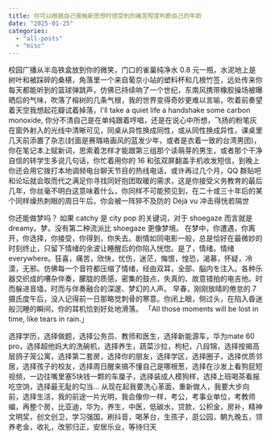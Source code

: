 ```yaml
---
title: 你可以根据自己接触新思想时感受到的痛苦程度判断自己的年龄
date: "2025-01-25"
categories: 
  - "all-posts"
  - "misc"
---
```



校园广播从半岛铁盒放到你的微笑，门口的雀巢纯净水 0.8 元一瓶，水泥地上是树叶和被踩碎的桑椹，角落里一个来自葡京小站的塑料杯和几根竹签，远处传来你每天都能听到的篮球弹跳声，仿佛已持续响了一个世纪，东南风携带橡胶操场被曝晒后的气味，吹落了榕树的几条气根，我的世界变得奇妙更难以言喻，吹着前奏望着天空我想起花瓣试着掉落，I'll take a quiet life a handshake some carbon monoxide, 你分不清自己是在单纯跟着哼唱，还是在说心中所想，飞扬的粉笔灰在窗外射入的光线中清晰可见，同桌从异性换成同性，或从同性换成异性，课桌里几天前添置了杂志(封面是赛璐珞画风的蓝发少年，或者是衣着一致的台湾男团)，你在笔记本上赋新词，思索着怎样才能跟第三组那个读萌芽的男生，或者那个干净自信的转学生多说几句话，你忙着用你的 16 和弦双屏翻盖手机收发短信，到晚上你还会用它拨打本地调频电台聊天节目的热线电话，或许再过几个月，QQ 群贴吧和论坛就会取而代之满足你寻找同好抱团取暖的需求，这是你接受义务教育的最后几年，你丝毫不明白这意味着什么，你同样不可能预见到，在二十或三十年后的某个同样燥热刺眼的周日午后，你会被一阵猝不及防的 Déjà vu 冲击得恍若隔世

你还能做梦吗？
如果 catchy 是 city pop 的关键词，对于 shoegaze 而言就是 dreamy。梦。没有第二种流派比 shoegaze 更像梦境。
在梦中，你遭遇，你离开，你选择，你接受，你得到，你失去。剧情如同电影一般，总是恰好在最微妙的时刻终止，只留下情绪的余波让睡醒后的你陷入恍惚。是了，情绪。情绪 everywhere。狂喜，痛苦，欣快，忧伤，迷茫，悔恨，惶恐，渴慕，怀疑，冷漠，无邪。仿佛每一个音符都压缩了情绪，经由双耳，全部、脳内を注入。各种乐器交织成的嘈杂伴奏，朦胧的质感，密集的鼓点，失真的、故意错拍的电吉他。时而躲进音墙，时而与伴奏融合的深邃、梦幻的人声。
早春，刚刚放晴的倦怠的 7 摄氏度午后，没人记得前一日那略觉刺骨的寒意。你闭上眼，侧过头，在陷入昏迷般沉睡的瞬间，你的耳机恰到好处地滑落。
「All those moments will be lost in time, like tears in rain.」

选择学历，选择做题，选择公务员、教师和医生，选择新能源车，华为mate 60 pro，选择超他妈大的洗碗机，选择养生，蔬菜沙拉，枸杞，八段锦，选择按揭高层鸽子笼公寓，选择第二套房，选择你的朋友，选择学区，选择圈子，选择优质邻居，选择孩子的校友，选择周日醒来搞不懂自己是哪根葱，选择在沙发上看狗屁短视频，一边往嘴里塞5块钱一颗的车厘子，选择装成人模狗样，选择上班喝茶看报吃空饷，选择最无耻的勾当...
从现在起我要洗心革面，重新做人，我要大步向前，选择生活，我的前途一片光明，我会像你一样，考公，考事业单位，考教师编，再整个房，比亚迪，华为，养生，中医，低碳水，贷款，公积金，房补，精神文明奖，创文创卫，学习强国，刷抖音，喝茅台，生孩子，逛公园，朝九晚五，领养老金，收礼，改邪归正，安居乐业，等待归天


